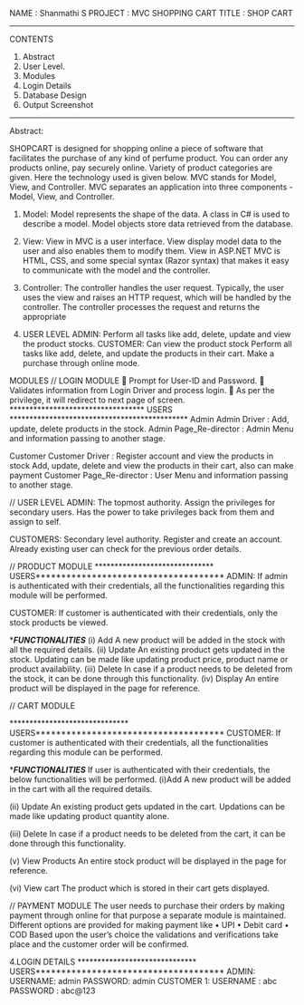 NAME    : 		Shanmathi S
PROJECT : 	  MVC SHOPPING CART
TITLE   : 		SHOP CART
_________________________________________________________________________________________________________________________________
CONTENTS 

1. Abstract
2. User Level. 
3. Modules 
4. Login Details 
5. Database Design 
6. Output Screenshot
_________________________________________________________________________________________________________________________________

Abstract:

 SHOPCART is designed for shopping online a piece of software that facilitates the purchase of any kind of perfume product. 
 You can order any products online, pay securely online. Variety of product categories are given. 
 Here the technology used is given below.
 MVC stands for Model, View, and Controller. 
 MVC separates an application into three components - Model, View, and Controller. 
 
1.	Model: Model represents the shape of the data. A class in C# is used to describe a model. Model objects store data retrieved from the database.
 
2.	View: View in MVC is a user interface. View display model data to the user and also enables them to modify them. View in ASP.NET MVC is HTML, CSS, and some special syntax (Razor syntax) that makes it easy to communicate with the model and the controller.
 
3.	Controller: The controller handles the user request. Typically, the user uses the view and raises an HTTP request, which will be handled by the controller. The controller processes the request and returns the appropriate




2. USER LEVEL
 ADMIN: 
Perform all tasks like add, delete, update and view the product stocks. 
CUSTOMER: 
Can view the product stock
Perform all tasks like add, delete, and update the products in their cart. 
Make a purchase through online mode.

MODULES 
// LOGIN MODULE 
  Prompt for User-ID and Password.
  Validates information from Login Driver and process login.
  As per the privilege, it will redirect to next page of screen. 
 ********************************** USERS ********************************************* 
Admin 
Admin Driver           : Add, update, delete products in the stock. 
Admin Page_Re-director : Admin Menu and information passing to another stage. 

Customer
 Customer Driver           : Register account and view the products in stock Add, update, delete and view the products in their cart, also can make payment
 Customer Page_Re-director : User Menu and information passing to another stage. 
 
// USER LEVEL 
ADMIN: 
The topmost authority. 
Assign the privileges for secondary users. 
Has the power to take privileges back from them and assign to self. 

CUSTOMERS: 
Secondary level authority. 
Register and create an account. 
Already existing user can check for the previous order details.

// PRODUCT MODULE
****************************** USERS************************************* 
ADMIN: 
If admin is authenticated with their credentials, all the functionalities regarding this module will be performed. 

CUSTOMER: 
If customer is authenticated with their credentials, only the stock products be viewed. 

****************************FUNCTIONALITIES*************************** 
(i)	Add 
A new product will be added in the stock with all the required details.
(ii)	Update
 		An existing product gets updated in the stock. Updating can be made like updating product price, product name or product availability.
(iii)	Delete
 In case if a product needs to be deleted from the stock, it can be done through this functionality.
(iv)	Display
 An entire product will be displayed in the page for reference.

// CART MODULE

 ****************************** USERS************************************* 
CUSTOMER: 
If customer is authenticated with their credentials, all the functionalities regarding this module can be performed.

 ****************************FUNCTIONALITIES*************************** 
If user is authenticated with their credentials, the below functionalities will be performed. 
(i)Add 
A new product will be added in the cart with all the required details. 

(ii) Update 
An existing product gets updated in the cart. Updations can be made like updating product quantity alone. 

(iii) Delete 
In case if a product needs to be deleted from the cart, it can be done through this functionality. 

(v)	View Products 
An entire stock product will be displayed in the page for reference. 

(vi)	View cart 
The product which is stored in their cart gets displayed.

// PAYMENT MODULE 
The user needs to purchase their orders by making payment through online for that purpose a separate module is maintained. 
Different options are provided for making payment like
 • UPI 
• Debit card 
• COD 
Based upon the user’s choice the validations and verifications take place and the customer order will be confirmed.

4.LOGIN DETAILS 
****************************** USERS************************************* 
ADMIN:
 USERNAME: admin 
PASSWORD: admin 
CUSTOMER 1: 
USERNAME : abc
PASSWORD : abc@123 

